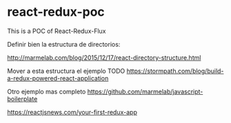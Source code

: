# react-redux-poc
This is a POC of React-Redux-Flux

Definir bien la estructura de directorios:

http://marmelab.com/blog/2015/12/17/react-directory-structure.html


Mover a esta estructura el ejemplo TODO
https://stormpath.com/blog/build-a-redux-powered-react-application

Otro ejemplo mas completo
https://github.com/marmelab/javascript-boilerplate

https://reactjsnews.com/your-first-redux-app

